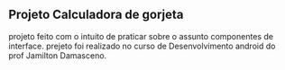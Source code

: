 ## Projeto Calculadora de gorjeta
projeto feito com o intuito de praticar sobre o assunto componentes de interface.
prejeto foi realizado no curso de Desenvolvimento android do prof Jamilton Damasceno.

